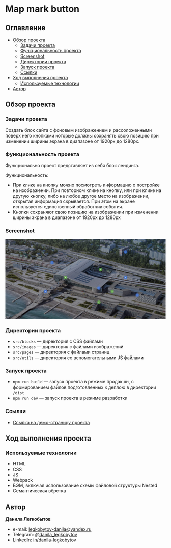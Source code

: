 # Map mark button

## Оглавление

- [Обзор проекта](#обзор-проекта)
  - [Задачи проекта](#задачи-проекта)
  - [Функциональность проекта](#функциональность-проекта)
  - [Screenshot](#screenshot)
  - [Директории проекта](#директории-проекта)
  - [Запуск проекта](#запуск-проекта)
  - [Ссылки](#ссылки)
- [Ход выполнения проекта](#ход-выполнения-проекта)
  - [Используемые технологии](#используемые-технологии)
- [Автор](#автор)

## Обзор проекта

### Задачи проекта

Создать блок сайта с фоновым изображением и рассоложенными поверх него кнопками которые должны сохранять свою позицию при изменении ширины экрана в диапазоне от 1920px до 1280px.

### Функциональность проекта

Функционально проект представляет из себя блок лендинга.

Функциональность:

- При клике на кнопку можно посмотреть информацию о постройке на изображении. При повторном клике на кнопку, или при клике на другую кнопку, либо на любое другое место на изображении, открытая информация скрывается. При этом на экране используется единственный обработчик события.
- Кнопки сохраняют свою позицию на изображении при изменении ширины экрана в диапазоне от 1920px до 1280px

### Screenshot

![Desktop screenshot](./screenshot/testing-only-1.jpg)

### Директории проекта

- `src/blocks` — директория с CSS файлами
- `src/images` — директория с файлами изображений
- `src/pages` — директория с файлами страниц
- `src/utils` — директория со вспомогательными JS файлами

### Запуск проекта

- `npm run build` — запуск проекта в режиме продакшн, с формированием файлов подготовленных к деплою в директории `/dist`
- `npm run dev` — запуск проекта в режиме разработки

### Ссылки

- [Ссылка на демо-страницу проекта](https://bjorn86.github.io/map-mark-button/)

## Ход выполнения проекта

### Используемые технологии

- HTML
- CSS
- JS
- Webpack
- БЭМ, включая использование схемы файловой структуры Nested
- Семантическая вёрстка

## Автор

**Данила Легкобытов**

- e-mail: [legkobytov-danila@yandex.ru](mailto:legkobytov-danila@yandex.ru)
- Telegram: [@danila_legkobytov](https://t.me/danila_legkobytov)
- LinkedIn: [in/danila-legkobytov](https://www.linkedin.com/in/danila-legkobytov/)
